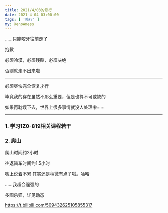 ```yaml
---
title: 2021/4/03的修行
date: 2021-4-04 03:00:00
tags: [ '修行' ]
my: XenoAmess
---
```


……只能咬牙往前走了

抱歉

必须冷漠，必须残酷，必须决绝

否则就走不出来啦

---

必须尽快完全恢复才行

毕竟我的存在虽然不那么重要，但是也算不可或缺的

如果再耽误下去，世界上很多事情就没人处理啦= =

---

### 1. 学习1Z0-819相关课程若干

### 2. 爬山

爬山时间约2小时

往返骑车时间约1.5小时

嘴上说着不累 其实还是稍微有点了啦。哈哈

……我超会逞强的

多图杀猫，详见动态

https://t.bilibili.com/509432625105855317

